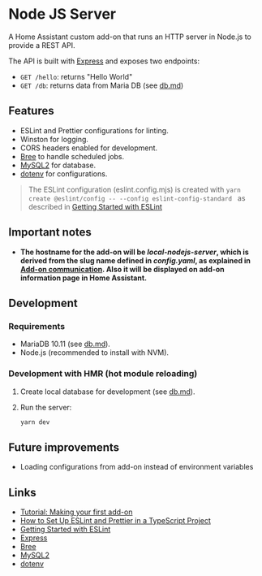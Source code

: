 # Node JS Server

A Home Assistant custom add-on that runs an HTTP server in Node.js to provide a REST API.

The API is built with [Express](https://expressjs.com/) and exposes two endpoints:

- `GET /hello`: returns "Hello World"
- `GET /db`: returns data from Maria DB (see [db.md](doc/db.md))

## Features

- ESLint and Prettier configurations for linting.
- Winston for logging.
- CORS headers enabled for development.
- [Bree](https://www.npmjs.com/package/bree) to handle scheduled jobs.
- [MySQL2](https://sidorares.github.io/node-mysql2/docs) for database.
- [dotenv](https://www.npmjs.com/package/dotenv) for configurations.

> The ESLint configuration (eslint.config.mjs) is created with `yarn create @eslint/config -- --config eslint-config-standard
` as described in [Getting Started with ESLint](https://eslint.org/docs/latest/use/getting-started)

## Important notes

- **The hostname for the add-on will be *local-nodejs-server*, which is derived from the slug name defined in *config.yaml*, as explained in [Add-on communication](https://developers.home-assistant.io/docs/add-ons/communication). Also it will be displayed on add-on information page in Home Assistant.**

## Development

### Requirements

- MariaDB 10.11 (see [db.md](doc/db.md)).
- Node.js (recommended to install with NVM).

### Development with HMR (hot module reloading)

1. Create local database for development (see [db.md](doc/db.md)).
2. Run the server:

    ```bash
    yarn dev
    ```

## Future improvements

- Loading configurations from add-on instead of environment variables

## Links

- [Tutorial: Making your first add-on](https://developers.home-assistant.io/docs/add-ons/tutorial)
- [How to Set Up ESLint and Prettier in a TypeScript Project](https://dev.to/forhad96/-how-to-set-up-eslint-and-prettier-in-a-typescript-project-3pi2)
- [Getting Started with ESLint](https://eslint.org/docs/latest/use/getting-started)
- [Express](https://expressjs.com/)
- [Bree](https://www.npmjs.com/package/bree)
- [MySQL2](https://sidorares.github.io/node-mysql2/docs)
- [dotenv](https://www.npmjs.com/package/dotenv)
